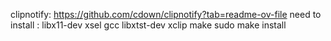 clipnotify: https://github.com/cdown/clipnotify?tab=readme-ov-file
need to install :
libx11-dev
xsel
gcc
libxtst-dev
xclip
make
sudo make install 